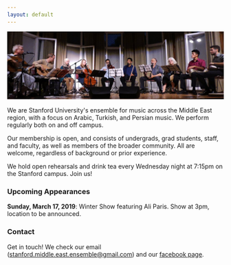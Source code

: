 ```yaml
---
layout: default
---
```


![Branching](img/concert.jpg)



We are Stanford University's ensemble for music across the Middle East region, with a focus on Arabic, Turkish, and Persian music. We perform regularly both on and off campus.

Our membership is open, and consists of undergrads, grad students, staff, and faculty, as well as members of the broader community. All are welcome, regardless of background or prior experience.

We hold open rehearsals and drink tea every Wednesday night at 7:15pm on the Stanford campus. Join us!



### Upcoming Appearances

**Sunday, March 17, 2019**: Winter Show featuring Ali Paris. Show at 3pm, location to be announced.



### Contact

Get in touch! We check our email (stanford.middle.east.ensemble@gmail.com) and our [facebook page](https://facebook.com/StanfordMEE).